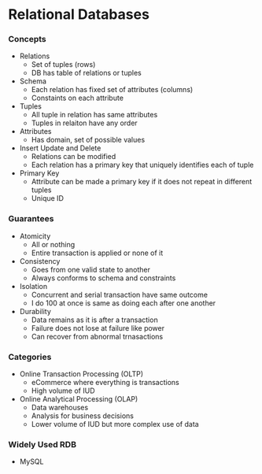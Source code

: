 
# Relational Databases

### Concepts
- Relations 
    - Set of tuples (rows)
    - DB has table of relations or tuples
- Schema
    - Each relation has fixed set of attributes (columns)
    - Constaints on each attribute
- Tuples
    - All tuple in relation has same attributes
    - Tuples in relaiton have any order
- Attributes
    - Has domain, set of possible values
- Insert Update and Delete
    - Relations can be modified 
    - Each relation has a primary key that uniquely identifies each of tuple
- Primary Key
    - Attribute can be made a primary key if it does not repeat in different tuples
    - Unique ID


### Guarantees
- Atomicity
    - All or nothing
    - Entire transaction is applied or none of it
- Consistency
    - Goes from one valid state to another
    - Always conforms to schema and constraints
- Isolation
    - Concurrent and serial transaction have same outcome
    - I do 100 at once is same as doing each after one another
- Durability
    - Data remains as it is after a transaction
    - Failure does not lose at failure like power
    - Can recover from abnormal trnasactions


### Categories
- Online Transaction Processing (OLTP)
    - eCommerce where everything is transactions
    - High volume of IUD
- Online Analytical Processing (OLAP)
    - Data warehouses
    - Analysis for business decisions
    - Lower volume of IUD but more complex use of data


### Widely Used RDB
- MySQL

